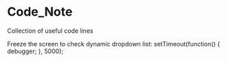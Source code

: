 # Code_Note
Collection of useful code lines

Freeze the screen to check dynamic dropdown list:
setTimeout(function() { debugger; }, 5000);

